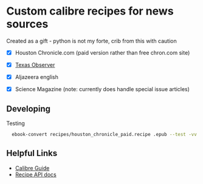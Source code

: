 # Custom calibre recipes for news sources

Created as a gift - python is not my forte, crib from this with caution

- [x] Houston Chronicle.com (paid version rather than free chron.com site)
- [x] [Texas Observer](https://www.texasobserver.org/)
- [x] Aljazeera english
- [x] Science Magazine (note: currently does handle special issue articles)


## Developing

Testing
```bash
  ebook-convert recipes/houston_chronicle_paid.recipe .epub --test -vv --debug-pipeline debug
```
## Helpful Links
- [Calibre Guide](https://manual.calibre-ebook.com/news.html)
- [Recipe API docs](https://manual.calibre-ebook.com/news_recipe.html)